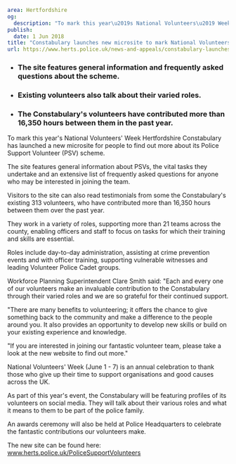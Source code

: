 ```yaml
area: Hertfordshire
og:
  description: "To mark this year\u2019s National Volunteers\u2019 Week Hertfordshire Constabulary has launched a new microsite for people to find out more about its Police Support Volunteer (PSV) scheme."
publish:
  date: 1 Jun 2018
title: "Constabulary launches new microsite to mark National Volunteers\u2019 Week"
url: https://www.herts.police.uk/news-and-appeals/constabulary-launches-new-microsite-to-mark-national-volunteers-week-0293
```

* ### The site features general information and frequently asked questions about the scheme.

 * ### Existing volunteers also talk about their varied roles.

 * ### The Constabulary's volunteers have contributed more than 16,350 hours between them in the past year.

To mark this year's National Volunteers' Week Hertfordshire Constabulary has launched a new microsite for people to find out more about its Police Support Volunteer (PSV) scheme.

The site features general information about PSVs, the vital tasks they undertake and an extensive list of frequently asked questions for anyone who may be interested in joining the team.

Visitors to the site can also read testimonials from some the Constabulary's existing 313 volunteers, who have contributed more than 16,350 hours between them over the past year.

They work in a variety of roles, supporting more than 21 teams across the county, enabling officers and staff to focus on tasks for which their training and skills are essential.

Roles include day-to-day administration, assisting at crime prevention events and with officer training, supporting vulnerable witnesses and leading Volunteer Police Cadet groups.

Workforce Planning Superintendent Clare Smith said: "Each and every one of our volunteers make an invaluable contribution to the Constabulary through their varied roles and we are so grateful for their continued support.

"There are many benefits to volunteering; it offers the chance to give something back to the community and make a difference to the people around you. It also provides an opportunity to develop new skills or build on your existing experience and knowledge.

"If you are interested in joining our fantastic volunteer team, please take a look at the new website to find out more."

National Volunteers' Week (June 1 - 7) is an annual celebration to thank those who give up their time to support organisations and good causes across the UK.

As part of this year's event, the Constabulary will be featuring profiles of its volunteers on social media. They will talk about their various roles and what it means to them to be part of the police family.

An awards ceremony will also be held at Police Headquarters to celebrate the fantastic contributions our volunteers make.

The new site can be found here: www.herts.police.uk/PoliceSupportVolunteers
